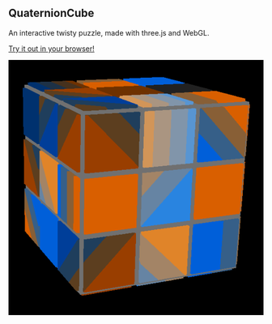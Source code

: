 ## QuaternionCube

An interactive twisty puzzle, made with three.js and WebGL.

[Try it out in your browser!](https://magmamcfry.github.io/QuaternionCube/)

![Example screenshot](./example.png)
